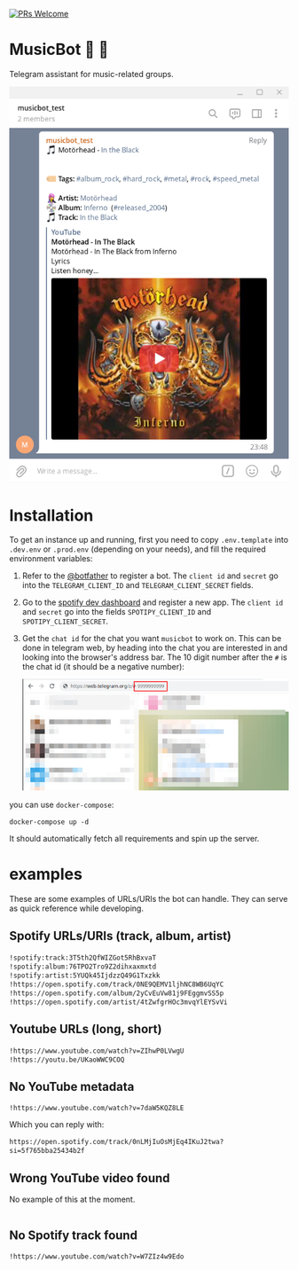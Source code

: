 [![PRs Welcome](https://img.shields.io/badge/PRs-welcome-brightgreen.svg?style=flat-square)](https://makeapullrequest.com)

# MusicBot 🎵 🤖

Telegram assistant for music-related groups.

![screenshot of musicbot](.github/imgs/screenshot.png)

# Installation

To get an instance up and running, first you need to copy `.env.template` into `.dev.env`
or `.prod.env` (depending on your needs), and fill the required environment variables:

1. Refer to the [@botfather](https://t.me/botfather) to register a bot. The `client id` and `secret`
   go into the `TELEGRAM_CLIENT_ID` and `TELEGRAM_CLIENT_SECRET` fields.
2. Go to the [spotify dev dashboard](https://developer.spotify.com/dashboard/applications) and
   register a new app. The `client id` and `secret` go into the fields `SPOTIPY_CLIENT_ID` and
   `SPOTIPY_CLIENT_SECRET`.
3. Get the `chat id` for the chat you want `musicbot` to work on. This can be done in telegram web,
   by heading into the chat you are interested in and looking into the browser's address bar. The
   10 digit number after the `#` is the chat id (it should be a negative number):

   ![chat id in telegram web](.github/imgs/chat_id.png)

you can use `docker-compose`:

```
docker-compose up -d
```

It should automatically fetch all requirements and spin up the server.

# examples

These are some examples of URLs/URIs the bot can handle. They can serve as quick reference while
developing.

## Spotify URLs/URIs (track, album, artist)

```
!spotify:track:3T5th2QfWIZGot5RhBxvaT
!spotify:album:76TPO2Tro9Z2dihxaxmxtd
!spotify:artist:5YUQk45IjdzzQ49G1Txzkk
!https://open.spotify.com/track/0NE9QEMV1ljhNC8WB6UqYC
!https://open.spotify.com/album/2yCvEuVw81j9FEggmvSS5p
!https://open.spotify.com/artist/4tZwfgrHOc3mvqYlEYSvVi
```

## Youtube URLs (long, short)

```
!https://www.youtube.com/watch?v=ZIhwP0LVwgU
!https://youtu.be/UKaoWWC9COQ
```

## No YouTube metadata

```
!https://www.youtube.com/watch?v=7daW5KQZ8LE
```

Which you can reply with:

```
https://open.spotify.com/track/0nLMjIuOsMjEq4IKuJ2twa?si=5f765bba25434b2f
```

## Wrong YouTube video found

No example of this at the moment.

```

```

## No Spotify track found

```
!https://www.youtube.com/watch?v=W7ZIz4w9Edo
```
